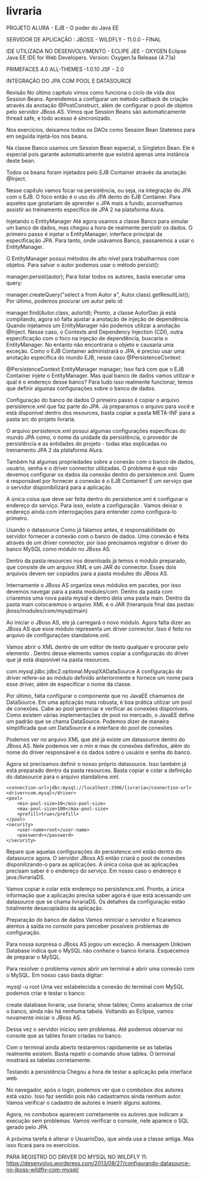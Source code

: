 # livraria
PROJETO ALURA - EJB - O poder do Java EE


SERVIDOR DE APLICAÇÃO : JBOSS - WILDFLY - 11.0.0 - FINAL

IDE UTILIZADA NO DESENVOLVIMENTO - ECLIPE JEE - OXYGEN
Eclipse Java EE IDE for Web Developers.
Version: Oxygen.1a Release (4.7.1a)

PRIMEFACES 4.0
ALL-THEMES -1.0.10
JSF - 2.0


INTEGRAÇÃO DO JPA COM POOL E DATASOURCE

Revisão
No último capítulo vimos como funciona o ciclo de vida dos Session Beans. Aprendemos a configurar um método callback de criação através da anotação @PostConstruct, além de configurar o pool de objetos pelo servidor JBoss AS. Vimos que Session Beans são automaticamente thread safe, e todo acesso é sincronizado.

Nos exercícios, deixamos todos os DAOs como Session Bean Stateless para em seguida injetá-los nos beans.

Na classe Banco usamos um Session Bean especial, o Singleton Bean. Ele é especial pois garante automaticamente que existirá apenas uma instância deste bean.

Todos os beans foram injetados pelo EJB Container através da anotação @Inject.

Nesse capítulo vamos focar na persistência, ou seja, na integração do JPA com o EJB. O foco então é o uso do JPA dento do EJB Container. Para aqueles que gostariam de aprender o JPA mais a fundo, aconselhamos assistir ao treinamento específico de JPA 2 na plataforma Alura.

Injetando o EntityManager
Até agora usamos a classe Banco para simular um banco de dados, mas chegou a hora de realmente persistir os dados. O primeiro passo é injetar o EntityManager; interface principal da especificação JPA. Para tanto, onde usávamos Banco, passaremos a usar o EntityManager.

O EntityManager possui métodos de alto nível para trabalharmos com objetos. Para salvar o autor podemos usar o método persist():

manager.persist(autor);
Para listar todos os autores, basta executar uma query:

manager.createQuery("select a from Autor a", Autor.class).getResultList();
Por último, podemos procurar um autor pelo id:

manager.find(Autor.class, autorId);
Pronto, a classe AutorDao já está compilando, agora só falta ajustar a anotação de injeção de dependência. Quando injetamos um EntityManager não podemos utilizar a anotação @Inject. Nesse caso, o Contexts and Dependency Injection (CDI), outra especificação com o foco na injeção de dependência, buscaria o EntityManager. No entanto não encontraria o objeto e causaria uma exceção. Como o EJB Container administrará o JPA, é preciso usar uma anotação especifica do mundo EJB, nesse caso @PersistenceContext:

@PersistenceContext
EntityManager manager;
Isso fará com que o EJB Container injete o EntityManager. Mas qual banco de dados vamos utilizar e qual é o endereço desse banco? Para tudo isso realmente funcionar, temos que definir algumas configurações sobre o banco de dados.

Configuração do banco de dados
O primeiro passo é copiar o arquivo persistence.xml que faz parte do JPA. Já preparamos o arquivo para você e está disponível dentro dos resources, basta copiar a pasta META-INF para a pasta src do projeto livraria.

O arquivo persistence.xml possui algumas configurações específicas do mundo JPA como, o nome da unidade da persistência, o provedor de persistência e as entidades do projeto - todas elas explicadas no treinamento JPA 2 da plataforma Alura.

Também há algumas propriedades sobre a conexão com o banco de dados, usuário, senha e o driver connector utilizadas. O problema é que não devemos configurar os dados da conexão dentro do persistence.xml. Quem é responsável por fornecer a conexão é o EJB Container! É um serviço que o servidor disponibilizará para a aplicação.

A única coisa que deve ser feita dentro do persistence.xml é configurar o endereço do serviço. Para isso, existe a configuração <jta-data-source>. Vamos deixar o endereço ainda com interrogações para entender como configura-lo primeiro.

Usando o datasource
Como já falamos antes, é responsabilidade do servidor fornecer a conexão com o banco de dados. Uma conexão é feita através de um driver connector, por isso precisamos registrar o driver do banco MySQL como módulo no JBoss AS.

Dentro da pasta resources nos downloads já temos o módulo preparado, que consiste de um arquivo XML e um JAR do connector. Esses dois arquivos devem ser copiados para a pasta modules do JBoss AS.

Internamente o JBoss AS organiza seus módulos em pacotes, por isso devemos navegar para a pasta modules/com. Dentro da pasta com criaremos uma nova pasta mysql e dentro dela uma pasta main. Dentro da pasta main colocaremos o arquivo XML e o JAR (hierarquia final das pastas: jboss/modules/com/mysql/main)

Ao iniciar o JBoss AS, ele já carregará o novo módulo. Agora falta dizer ao JBoss AS que esse módulo representa um driver connector. Isso é feito no arquivo de configurações standalone.xml.

Vamos abrir o XML dentro de um editor de texto qualquer e procurar pelo elemento <drivers>. Dentro desse elemento vamos copiar a configuração do driver que já está disponível na pasta resources.

<driver name="com.mysql" module="com.mysql">
    <xa-datasource-class>
        com.mysql.jdbc.jdbc2.optional.MysqlXADataSource
    </xa-datasource-class>
</driver>
A configuração do driver refere-se ao módulo definido anteriormente e fornece um nome para esse driver, além de especificar o nome da classe.

Por último, falta configurar o componente que no JavaEE chamamos de DataSource. Em uma aplicação mais robusta, é boa prática utilizar um pool de conexões. Cabe ao pool gerenciar e verificar as conexões disponíveis. Como existem várias implementações de pool no mercado, o JavaEE define um padrão que se chama DataSource. Podemos dizer de maneira simplificada que um DataSource é a interface do pool de conexões.

Podemos ver no arquivo XML que até já existe um datasource dentro do JBoss AS. Nele podemos ver o min e max de conexões definidos, além do nome do driver responsável e os dados sobre o usuário e senha do banco.

Agora só precisamos definir o nosso próprio datasource. Isso também já está preparado dentro da pasta resources. Basta copiar e colar a definição do datasource para o arquivo standalone.xml.

<datasource jndi-name="java:/livrariaDS" pool-name="livrariaDS"
    enabled="true" use-java-context="true">

    <connection-url>jdbc:mysql://localhost:3306/livraria</connection-url>
    <driver>com.mysql</driver>
    <pool>
        <min-pool-size>10</min-pool-size>
        <max-pool-size>100</max-pool-size>
        <prefill>true</prefill>
    </pool>
    <security>
        <user-name>root</user-name>
        <password></password>
    </security>
</datasource>
Repare que aquelas configurações do persistence.xml estão dentro do datasource agora. O servidor JBoss AS então criará o pool de conexões disponilizando-o para as aplicações. A única coisa que as aplicações precisam saber é o endereço do serviço. Em nosso caso o endereço é java:/livrariaDS.

Vamos copiar e colar este endereço no persistence.xml. Pronto, a única informação que a aplicação precisa saber agora é que está acessando um datasource que se chama livrariaDS. Os detalhes da configuração estão totalmente desacoplados da aplicação.

Preparação do banco de dados
Vamos reiniciar o servidor e ficaramos atentos à saída no console para perceber possíveis problemas de configuração.

Para nossa surpresa o JBoss AS jogou um exceção. A mensagem Unkown Database indica que o MySQL não conhece o banco livraria. Esquecemos de preparar o MySQL.

Para resolver o problema vamos abrir um terminal e abrir uma conexão com o MySQL. Em nosso caso basta digitar:

mysql -u root
Uma vez estabelecida a conexão do terminal com MySQL podemos criar e testar o banco:

create database livraria;
use livraria;
show tables;
Como acabamos de criar o banco, ainda não há nenhuma tabela. Voltando ao Eclipse, vamos novamente iniciar o JBoss AS.

Dessa vez o servidor iniciou sem problemas. Até podemos observar no console que as tables foram criadas no banco.

Com o terminal ainda aberto testaremos rapidamente se as tabelas realmente existem. Basta repetir o comando show tables. O terminal mostrará as tabelas corretamente.

Testando a persistência
Chegou a hora de testar a aplicação pela interface web.

No navegador, após o login, podemos ver que o combobox dos autores está vazio. Isso faz sentido pois não cadastramos ainda nenhum autor. Vamos verificar o cadastro de autores e inserir alguns autores.

Agora, no combobox aparecem corretamente os autores que indicam a execução sem problemas. Vamos verificar o console, nele aparece o SQL gerado pelo JPA.

A próxima tarefa é alterar o UsuarioDao, que ainda usa a classe antiga. Mas isso ficará para os exercícios.

PARA REGISTRO DO DRIVER DO MYSQL NO WILDFLY 11:
https://desenvolvo.wordpress.com/2013/08/27/configurando-datasource-no-jboss-wildfly-com-mysql/
